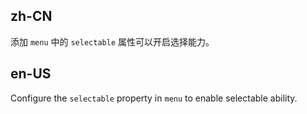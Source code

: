## zh-CN

添加 `menu` 中的 `selectable` 属性可以开启选择能力。

## en-US

Configure the `selectable` property in `menu` to enable selectable ability.
